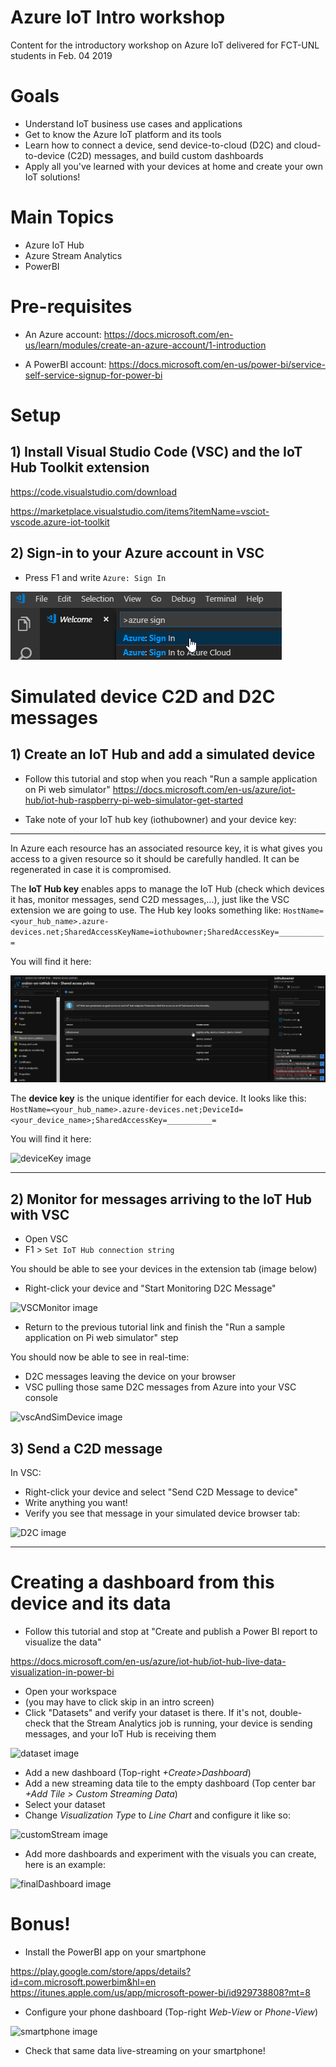 # Azure IoT Intro workshop
Content for the introductory workshop on Azure IoT delivered for FCT-UNL students in Feb. 04 2019

# Goals
- Understand IoT business use cases and applications
- Get to know the Azure IoT platform and its tools
- Learn how to connect a device, send device-to-cloud (D2C) and cloud-to-device (C2D) messages, and build custom dashboards
- Apply all you've learned with your devices at home and create your own IoT solutions!

# Main Topics
- Azure IoT Hub
- Azure Stream Analytics
- PowerBI

# Pre-requisites
- An Azure account:
https://docs.microsoft.com/en-us/learn/modules/create-an-azure-account/1-introduction

- A PowerBI account:
https://docs.microsoft.com/en-us/power-bi/service-self-service-signup-for-power-bi

# Setup

## 1) Install Visual Studio Code (VSC) and the IoT Hub Toolkit extension

https://code.visualstudio.com/download

https://marketplace.visualstudio.com/items?itemName=vsciot-vscode.azure-iot-toolkit

## 2) Sign-in to your Azure account in VSC

- Press F1 and write ```Azure: Sign In```

![VSC1 image](https://github.com/andren/iot-intro-workshop/blob/master/images/VSC1.png)

# Simulated device C2D and D2C messages

## 1) Create an IoT Hub and add a simulated device

- Follow this tutorial and stop when you reach "Run a sample application on Pi web simulator"
https://docs.microsoft.com/en-us/azure/iot-hub/iot-hub-raspberry-pi-web-simulator-get-started

- Take note of your IoT hub key (iothubowner) and your device key:

-----
In Azure each resource has an associated resource key, it is what gives you access to a given resource so it should be carefully handled. It can be regenerated in case it is compromised.

The **IoT Hub key** enables apps to manage the IoT Hub (check which devices it has, monitor messages, send C2D messages,...), just like the VSC extension we are going to use. The Hub key looks something like: ```HostName=<your_hub_name>.azure-devices.net;SharedAccessKeyName=iothubowner;SharedAccessKey=__________=```

You will find it here:

![hubKey image](https://github.com/andren/iot-intro-workshop/blob/master/images/hubKey.png)


The **device key** is the unique identifier for each device. It looks like this:
```HostName=<your_hub_name>.azure-devices.net;DeviceId=<your_device_name>;SharedAccessKey=__________=```

You will find it here:

![deviceKey image](https://github.com/andren/iot-intro-workshop/blob/master/images/deviceKey.png)

-----

## 2) Monitor for messages arriving to the IoT Hub with VSC
- Open VSC
- F1 > ```Set IoT Hub connection string```

You should be able to see your devices in the extension tab (image below)

- Right-click your device and "Start Monitoring D2C Message"

![VSCMonitor image](https://github.com/andren/iot-intro-workshop/blob/master/images/VSCMonitor.png)

- Return to the previous tutorial link and finish the "Run a sample application on Pi web simulator" step

You should now be able to see in real-time:
- D2C messages leaving the device on your browser
- VSC pulling those same D2C messages from Azure into your VSC console

![vscAndSimDevice image](https://github.com/andren/iot-intro-workshop/blob/master/images/vscAndSimDevice.png)

## 3) Send a C2D message

In VSC:
- Right-click your device and select "Send C2D Message to device"
- Write anything you want!
- Verify you see that message in your simulated device browser tab:

![D2C image](https://github.com/andren/iot-intro-workshop/blob/master/images/D2C.png)

-----

# Creating a dashboard from this device and its data

- Follow this tutorial and stop at "Create and publish a Power BI report to visualize the data"

https://docs.microsoft.com/en-us/azure/iot-hub/iot-hub-live-data-visualization-in-power-bi

- Open your workspace
- (you may have to click skip in an intro screen)
- Click "Datasets" and verify your dataset is there. If it's not, double-check that the Stream Analytics job is running, your device is sending messages, and your IoT Hub is receiving them

![dataset image](https://github.com/andren/iot-intro-workshop/blob/master/images/dataset.png)

- Add a new dashboard (Top-right _+Create>Dashboard_)
- Add a new streaming data tile to the empty dashboard (Top center bar _+Add Tile > Custom Streaming Data_)
- Select your dataset
- Change _Visualization Type_ to _Line Chart_ and configure it like so:

![customStream image](https://github.com/andren/iot-intro-workshop/blob/master/images/customStream.png)

- Add more dashboards and experiment with the visuals you can create, here is an example:

![finalDashboard image](https://github.com/andren/iot-intro-workshop/blob/master/images/finalDashboard.png)

# Bonus!

- Install the PowerBI app on your smartphone

https://play.google.com/store/apps/details?id=com.microsoft.powerbim&hl=en
https://itunes.apple.com/us/app/microsoft-power-bi/id929738808?mt=8

- Configure your phone dashboard (Top-right _Web-View_ or _Phone-View_)

![smartphone image](https://github.com/andren/iot-intro-workshop/blob/master/images/smartphone.png)

- Check that same data live-streaming on your smartphone!


